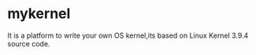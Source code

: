mykernel
==========
It is a platform to write your own OS kernel,its based on Linux Kernel 3.9.4 source code.
